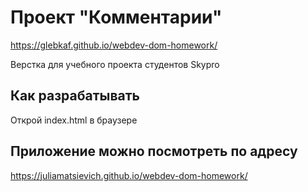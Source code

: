 # Проект "Комментарии"

https://glebkaf.github.io/webdev-dom-homework/

Верстка для учебного проекта студентов Skypro

## Как разрабатывать

Открой index.html в браузере

## Приложение можно посмотреть по адресу

https://juliamatsievich.github.io/webdev-dom-homework/
